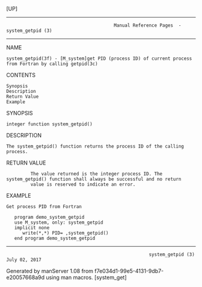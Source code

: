 [UP]

-----------------------------------------------------------------------------------------------------------------------------------
                                            Manual Reference Pages  - system_getpid (3)
-----------------------------------------------------------------------------------------------------------------------------------
                                                                 
NAME

    system_getpid(3f) - [M_system]get PID (process ID) of current process from Fortran by calling getpid(3c)

CONTENTS

    Synopsis
    Description
    Return Value
    Example

SYNOPSIS

    integer function system_getpid()

DESCRIPTION

    The system_getpid() function returns the process ID of the calling process.

RETURN VALUE

             The value returned is the integer process ID. The system_getpid() function shall always be successful and no return
             value is reserved to indicate an error.

EXAMPLE

    Get process PID from Fortran

       program demo_system_getpid
       use M_system, only: system_getpid
       implicit none
          write(*,*) PID= ,system_getpid()
       end program demo_system_getpid



-----------------------------------------------------------------------------------------------------------------------------------

                                                         system_getpid (3)                                            July 02, 2017

Generated by manServer 1.08 from f7e034d1-99e5-4131-9db7-e20057668a9d using man macros.
                                                           [system_get]
